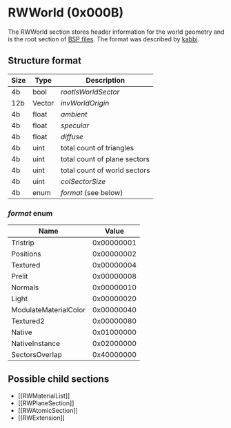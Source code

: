 # RWWorld (0x000B)

The RWWorld section stores header information for the world geometry and is the root section of [BSP files](../BSP.md). The format was described by [kabbi](https://github.com/kabbi/zanzarah-tools/blob/master/bsp-parser.coffee#L101).

## Structure format

| Size | Type | Description |
|------|------|-------------|
|  4b  | bool | _rootIsWorldSector_
| 12b  |Vector| _invWorldOrigin_
|  4b  |float | _ambient_
|  4b  |float | _specular_
|  4b  |float | _diffuse_
|  4b  | uint | total count of triangles
|  4b  | uint | total count of plane sectors
|  4b  | uint | total count of world sectors
|  4b  | uint | _colSectorSize_
|  4b  | enum | _format_ (see below)

### _format_ enum
| Name            | Value    |
|-----------------|----------|
| Tristrip        |0x00000001|
| Positions       |0x00000002|
| Textured        |0x00000004|
| Prelit          |0x00000008|
| Normals         |0x00000010|
| Light           |0x00000020|
|ModulateMaterialColor|0x00000040|
| Textured2       |0x00000080|
| Native          |0x01000000|
| NativeInstance  |0x02000000|
| SectorsOverlap  |0x40000000|

## Possible child sections

* [[RWMaterialList]]
* [[RWPlaneSection]]
* [[RWAtomicSection]]
* [[RWExtension]]
